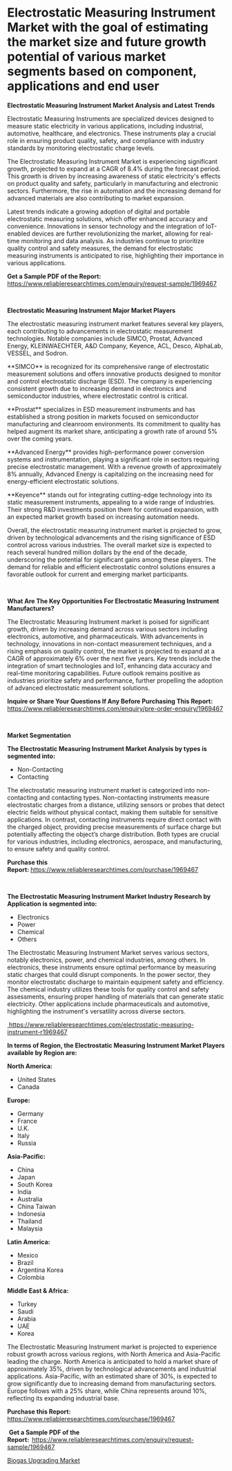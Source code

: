 <p><h1>Electrostatic Measuring Instrument Market with the goal of estimating the market size and future growth potential of various market segments based on component, applications and end user</h1></p><p><strong>Electrostatic Measuring Instrument Market Analysis and Latest Trends</strong></p>
<p><p>Electrostatic Measuring Instruments are specialized devices designed to measure static electricity in various applications, including industrial, automotive, healthcare, and electronics. These instruments play a crucial role in ensuring product quality, safety, and compliance with industry standards by monitoring electrostatic charge levels.</p><p>The Electrostatic Measuring Instrument Market is experiencing significant growth, projected to expand at a CAGR of 8.4% during the forecast period. This growth is driven by increasing awareness of static electricity's effects on product quality and safety, particularly in manufacturing and electronic sectors. Furthermore, the rise in automation and the increasing demand for advanced materials are also contributing to market expansion. </p><p>Latest trends indicate a growing adoption of digital and portable electrostatic measuring solutions, which offer enhanced accuracy and convenience. Innovations in sensor technology and the integration of IoT-enabled devices are further revolutionizing the market, allowing for real-time monitoring and data analysis. As industries continue to prioritize quality control and safety measures, the demand for electrostatic measuring instruments is anticipated to rise, highlighting their importance in various applications.</p></p>
<p><strong>Get a Sample PDF of the Report:&nbsp;</strong> <a href="https://www.reliableresearchtimes.com/enquiry/request-sample/1969467?utm_campaign=2464&utm_medium=2&utm_source=Github&utm_content=ia&utm_term=10042025&utm_id=electrostatic-measuring-instrument">https://www.reliableresearchtimes.com/enquiry/request-sample/1969467</a></p>
<p>&nbsp;</p>
<p><strong>Electrostatic Measuring Instrument Major Market Players</strong></p>
<p><p>The electrostatic measuring instrument market features several key players, each contributing to advancements in electrostatic measurement technologies. Notable companies include SIMCO, Prostat, Advanced Energy, KLEINWAECHTER, A&D Company, Keyence, ACL, Desco, AlphaLab, VESSEL, and Sodron.</p><p>**SIMCO** is recognized for its comprehensive range of electrostatic measurement solutions and offers innovative products designed to monitor and control electrostatic discharge (ESD). The company is experiencing consistent growth due to increasing demand in electronics and semiconductor industries, where electrostatic control is critical.</p><p>**Prostat** specializes in ESD measurement instruments and has established a strong position in markets focused on semiconductor manufacturing and cleanroom environments. Its commitment to quality has helped augment its market share, anticipating a growth rate of around 5% over the coming years.</p><p>**Advanced Energy** provides high-performance power conversion systems and instrumentation, playing a significant role in sectors requiring precise electrostatic management. With a revenue growth of approximately 8% annually, Advanced Energy is capitalizing on the increasing need for energy-efficient electrostatic solutions.</p><p>**Keyence** stands out for integrating cutting-edge technology into its static measurement instruments, appealing to a wide range of industries. Their strong R&D investments position them for continued expansion, with an expected market growth based on increasing automation needs.</p><p>Overall, the electrostatic measuring instrument market is projected to grow, driven by technological advancements and the rising significance of ESD control across various industries. The overall market size is expected to reach several hundred million dollars by the end of the decade, underscoring the potential for significant gains among these players. The demand for reliable and efficient electrostatic control solutions ensures a favorable outlook for current and emerging market participants.</p></p>
<p>&nbsp;</p>
<p><strong>What Are The Key Opportunities For Electrostatic Measuring Instrument Manufacturers?</strong></p>
<p><p>The Electrostatic Measuring Instrument market is poised for significant growth, driven by increasing demand across various sectors including electronics, automotive, and pharmaceuticals. With advancements in technology, innovations in non-contact measurement techniques, and a rising emphasis on quality control, the market is projected to expand at a CAGR of approximately 6% over the next five years. Key trends include the integration of smart technologies and IoT, enhancing data accuracy and real-time monitoring capabilities. Future outlook remains positive as industries prioritize safety and performance, further propelling the adoption of advanced electrostatic measurement solutions.</p></p>
<p><strong>Inquire or Share Your Questions If Any Before Purchasing This Report:</strong> <a href="https://www.reliableresearchtimes.com/enquiry/pre-order-enquiry/1969467?utm_campaign=2464&utm_medium=2&utm_source=Github&utm_content=ia&utm_term=10042025&utm_id=electrostatic-measuring-instrument">https://www.reliableresearchtimes.com/enquiry/pre-order-enquiry/1969467</a></p>
<p>&nbsp;</p>
<p><strong>Market Segmentation</strong></p>
<p><strong>The Electrostatic Measuring Instrument Market Analysis by types is segmented into:</strong></p>
<p><ul><li>Non-Contacting</li><li>Contacting</li></ul></p>
<p><p>The electrostatic measuring instrument market is categorized into non-contacting and contacting types. Non-contacting instruments measure electrostatic charges from a distance, utilizing sensors or probes that detect electric fields without physical contact, making them suitable for sensitive applications. In contrast, contacting instruments require direct contact with the charged object, providing precise measurements of surface charge but potentially affecting the object’s charge distribution. Both types are crucial for various industries, including electronics, aerospace, and manufacturing, to ensure safety and quality control.</p></p>
<p><strong>Purchase this Report:&nbsp;</strong><a href="https://www.reliableresearchtimes.com/purchase/1969467?utm_campaign=2464&utm_medium=2&utm_source=Github&utm_content=ia&utm_term=10042025&utm_id=electrostatic-measuring-instrument">https://www.reliableresearchtimes.com/purchase/1969467</a></p>
<p>&nbsp;</p>
<p><strong>The Electrostatic Measuring Instrument Market Industry Research by Application is segmented into:</strong></p>
<p><ul><li>Electronics</li><li>Power</li><li>Chemical</li><li>Others</li></ul></p>
<p><p>The Electrostatic Measuring Instrument Market serves various sectors, notably electronics, power, and chemical industries, among others. In electronics, these instruments ensure optimal performance by measuring static charges that could disrupt components. In the power sector, they monitor electrostatic discharge to maintain equipment safety and efficiency. The chemical industry utilizes these tools for quality control and safety assessments, ensuring proper handling of materials that can generate static electricity. Other applications include pharmaceuticals and automotive, highlighting the instrument's versatility across diverse sectors.</p></p>
<p><a href="https://www.reliableresearchtimes.com/electrostatic-measuring-instrument-r1969467?utm_campaign=2464&utm_medium=2&utm_source=Github&utm_content=ia&utm_term=10042025&utm_id=electrostatic-measuring-instrument">&nbsp;https://www.reliableresearchtimes.com/electrostatic-measuring-instrument-r1969467</a></p>
<p><strong>In terms of Region, the Electrostatic Measuring Instrument Market Players available by Region are:</strong></p>
<p>
    <p> <strong> North America: </strong>
        <ul>
            <li>United States</li>
            <li>Canada</li>
        </ul>
        </p> 
    <p> <strong> Europe: </strong>
        <ul>
            <li>Germany</li>
            <li>France</li>
            <li>U.K.</li>
            <li>Italy</li>
            <li>Russia</li>
        </ul>
        </p> 
    <p> <strong> Asia-Pacific: </strong>
        <ul>
            <li>China</li>
            <li>Japan</li>
            <li>South Korea</li>
            <li>India</li>
            <li>Australia</li>
            <li>China Taiwan</li>
            <li>Indonesia</li>
            <li>Thailand</li>
            <li>Malaysia</li>
        </ul>
        </p> 
    <p> <strong> Latin America: </strong>
        <ul>
            <li>Mexico</li>
            <li>Brazil</li>
            <li>Argentina Korea</li>
            <li>Colombia</li>
        </ul>
        </p> 
    <p> <strong> Middle East & Africa: </strong>
        <ul>
            <li>Turkey</li>
            <li>Saudi</li>
            <li>Arabia</li>
            <li>UAE</li>
            <li>Korea</li>
        </ul>
    </p>
    </p>
<p><p>The Electrostatic Measuring Instrument market is projected to experience robust growth across various regions, with North America and Asia-Pacific leading the charge. North America is anticipated to hold a market share of approximately 35%, driven by technological advancements and industrial applications. Asia-Pacific, with an estimated share of 30%, is expected to grow significantly due to increasing demand from manufacturing sectors. Europe follows with a 25% share, while China represents around 10%, reflecting its expanding industrial base.</p></p>
<p><strong>Purchase this Report: </strong><a href="https://www.reliableresearchtimes.com/purchase/1969467?utm_campaign=2464&utm_medium=2&utm_source=Github&utm_content=ia&utm_term=10042025&utm_id=electrostatic-measuring-instrument">https://www.reliableresearchtimes.com/purchase/1969467</a></p>
<p>&nbsp;<strong>Get a Sample PDF of the Report:&nbsp;&nbsp;</strong><a href="https://www.reliableresearchtimes.com/enquiry/request-sample/1969467?utm_campaign=2464&utm_medium=2&utm_source=Github&utm_content=ia&utm_term=10042025&utm_id=electrostatic-measuring-instrument">https://www.reliableresearchtimes.com/enquiry/request-sample/1969467</a></p>
<p><strong></strong></p>
<p><p><a href="https://github.com/helmeludu/Market-Research-Report-List-1/blob/main/biogas-upgrading-market.md?utm_campaign=2464&utm_medium=2&utm_source=Github&utm_content=ia&utm_term=10042025&utm_id=electrostatic-measuring-instrument">Biogas Upgrading Market</a></p></p>
